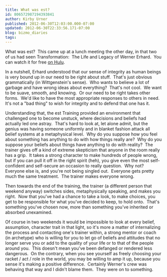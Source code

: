 ```yaml
---
title: What was est?
id: 806572987194393841
author: Kirby Urner
published: 2012-06-30T12:03:00.000-07:00
updated: 2012-06-30T22:33:56.171-07:00
blog: bizmo_diaries
tags: 
---
```


What was est?  This came up at a lunch meeting the other day, in that two of us had seen Transformation:  The Life and Legacy of Werner Erhard.  You can watch it for free [on Hulu](http://www.hulu.com/watch/151134).

In a nutshell, Erhard understood that our sense of integrity as human beings is very bound up in our need to be right about stuff.  That's just obvious grammatically (in Wittgenstein's sense).  Who wants to believe a lot of garbage and have wrong ideas about everything?  That's not cool.  We want to be suave, smooth, and knowing.  Or our need to be right takes other forms.  We'd like to have the most appropriate responses to others in need.  It's not a "bad thing" to wish for integrity and to defend that one has it.

Understanding that, the est Training provided an environment that challenged one to become unstuck, where decisions and beliefs had actually led one astray.  That's hard to look at, let alone admit, but the genius was having someone uniformly and in blanket fashion attack all belief systems at a metaphysical level.  Why do you suppose how you feel about something has anything to do with how things really are?  Why do you suppose your beliefs about things have anything to do with reality?  The trainer gives off a kind of extreme skepticism that anyone in the room really has a grip.  It takes a strong character to make hundreds of people wrong, but if you can pull it off in the right spirit (heh), you give even the most self-confident and self-secure an occasion to really question.  Why not?  Everyone else is, and you're not being singled out.  Everyone gets pretty much the same treatment.  The trainer makes everyone wrong.

Then towards the end of the training, the trainer (a different person that weekend anyway) switches sides, metaphysically speaking, and makes you right.  Now that you've had a chance to take a look, to make choices, you get to be responsible for what you've decided to keep, to hold onto.  That's something you've chosen now, more than something you've inherited or absorbed unexamined.

Of course in two weekends it would be impossible to look at every belief, assumption, character trait in that light, so it's more a matter of internalizing the process and contacting one's trainer within, a strong mentor or coach (in archetype) who is willing for you to let go of beliefs and attitudes that no longer serve you or add to the quality of your life or to that of the people around you.  This doesn't mean you've been defanged or rendered less dangerous.  On the contrary, when you see yourself as freely choosing your racket / act / role in the world, you may be willing to amp it up, because you sense it's making a positive difference.  Certainly Werner's crew was behaving that way and I didn't blame them.  They were on to something.